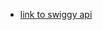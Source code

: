 - [link to swiggy api](https://www.swiggy.com/dapi/restaurants/list/v5?lat=28.6428965&lng=77.283256&is-seo-homepage-enabled=true&page_type=DESKTOP_WEB_LISTING)